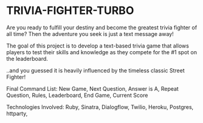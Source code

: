 # TRIVIA-FIGHTER-TURBO

Are you ready to fulfill your destiny and become the greatest trivia fighter of all time? Then the adventure you seek is just a text message away!

The goal of this project is to develop a text-based trivia game that allows players to test their skills and knowledge as they compete for the #1 spot on the leaderboard. 

..and you guessed it is heavily influenced by the timeless classic Street Fighter!

Final Command List: New Game, Next Question, Answer is A, Repeat Question, Rules, Leaderboard, End Game, Current Score

Technologies Involved: Ruby, Sinatra, Dialogflow, Twilio, Heroku, Postgres, httparty, 
